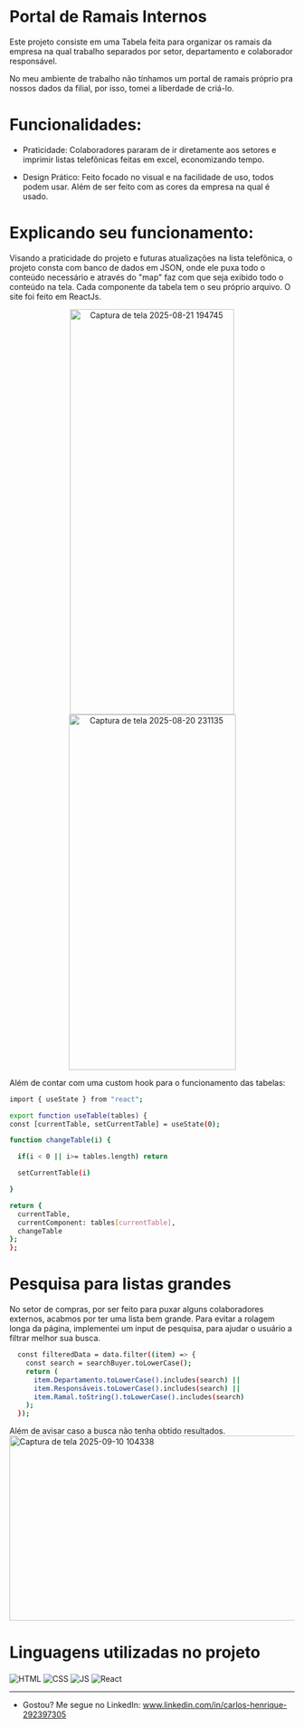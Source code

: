 <h1>Portal de Ramais Internos</h1>

Este projeto consiste em uma Tabela feita para organizar os ramais da empresa na qual trabalho separados por setor, departamento e colaborador responsável.

  No meu ambiente de trabalho não tínhamos um portal de ramais próprio pra nossos dados da filial, por isso, tomei a liberdade de criá-lo.

# Funcionalidades:

- Praticidade: Colaboradores pararam de ir diretamente aos setores e imprimir listas telefônicas feitas em excel, economizando tempo.

- Design Prático: Feito focado no visual e na facilidade de uso, todos podem usar. Além de ser feito com as cores da empresa na qual é usado.

# Explicando seu funcionamento:

Visando a praticidade do projeto e futuras atualizações na lista telefônica, o projeto consta com banco de dados em JSON, onde ele puxa todo o conteúdo necessário e através do "map" faz com que seja exibido todo o conteúdo na tela. Cada componente da tabela tem o seu próprio arquivo. O site foi feito em ReactJs.

<div align="center">
<img width="290" height="716" alt="Captura de tela 2025-08-21 194745" src="https://github.com/user-attachments/assets/a7c68037-878e-45f9-89e4-efe7b7c665ab" />
<img width="295" height="628" alt="Captura de tela 2025-08-20 231135" src="https://github.com/user-attachments/assets/feb079b3-9cdd-433b-9c3e-167c2f64740d" />
</div>

Além de contar com uma custom hook para o funcionamento das tabelas:

  ```bash
import { useState } from "react";

export function useTable(tables) {
  const [currentTable, setCurrentTable] = useState(0);

  function changeTable(i) {

    if(i < 0 || i>= tables.length) return

    setCurrentTable(i)

  }

  return {
    currentTable,
    currentComponent: tables[currentTable],
    changeTable
  };
};
```

# Pesquisa para listas grandes

No setor de compras, por ser feito para puxar alguns colaboradores externos, acabmos por ter uma lista bem grande. Para evitar a rolagem longa da página, implementei um input de pesquisa, para ajudar o usuário a filtrar melhor sua busca.

```bash
  const filteredData = data.filter((item) => {
    const search = searchBuyer.toLowerCase();
    return (
      item.Departamento.toLowerCase().includes(search) ||
      item.Responsáveis.toLowerCase().includes(search) ||
      item.Ramal.toString().toLowerCase().includes(search)
    );
  });
```

Além de avisar caso a busca não tenha obtido resultados.
<img align="center" width="1365" height="327" alt="Captura de tela 2025-09-10 104338" src="https://github.com/user-attachments/assets/05442fa7-12a5-46d7-a03d-b8ee046fd630" />

# Linguagens utilizadas no projeto

<div style="display:inline-block">
<img align="center" src="https://img.shields.io/badge/HTML5-E34F26?style=for-the-badge&logo=html5&logoColor=white" alt="HTML"/>
<img align="center" src="https://img.shields.io/badge/CSS3-1572B6?style=for-the-badge&logo=css3&logoColor=white" alt="CSS"/>
<img align="center" src="https://img.shields.io/badge/JavaScript-323330?style=for-the-badge&logo=javascript&logoColor=F7DF1E" alt="JS"/>
<img align="center" src="https://img.shields.io/badge/React-20232A?style=for-the-badge&logo=react&logoColor=61DAFB" alt="React"/>
</div>

---

- Gostou? Me segue no LinkedIn: www.linkedin.com/in/carlos-henrique-292397305

